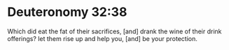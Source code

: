 # Deuteronomy 32:38

Which did eat the fat of their sacrifices, [and] drank the wine of their drink offerings? let them rise up and help you, [and] be your protection.